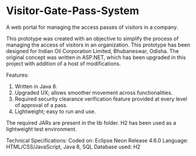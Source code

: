 # Visitor-Gate-Pass-System
A web portal for managing the access passes of visitors in a company.

This prototype was created with an objective to simplify the process of managing the access of visitors in an organization. This prototype has been designed for Indian Oil Corporation Limited, Bhubaneswar, Odisha. The original concept was written in ASP.NET, which has been upgraded in this project with addition of a host of modifications.

Features:
1. Written in Java 8.
2. Upgraded UX; allows smoother movement across functionalities.
3. Required security clearance verification feature provided at every level of approval of a pass.
4. Lightweight; easy to run and use.

The required JARs are present in the lib folder. H2 has been used as a lightweight test environment.

Technical Specifications:
Coded on: Eclipse Neon Release 4.6.0
Language: HTML/CSS/JavaScript, Java 8, SQL
Database used: H2
